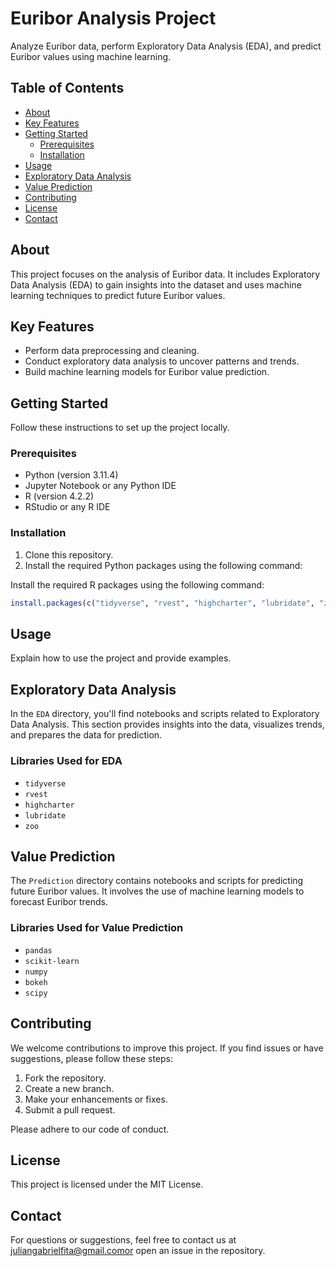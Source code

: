 # Euribor Analysis Project

Analyze Euribor data, perform Exploratory Data Analysis (EDA), and predict Euribor values using machine learning.

## Table of Contents

- [About](#about)
- [Key Features](#key-features)
- [Getting Started](#getting-started)
  - [Prerequisites](#prerequisites)
  - [Installation](#installation)
- [Usage](#usage)
- [Exploratory Data Analysis](#exploratory-data-analysis)
- [Value Prediction](#value-prediction)
- [Contributing](#contributing)
- [License](#license)
- [Contact](#contact)

## About

This project focuses on the analysis of Euribor data. It includes Exploratory Data Analysis (EDA) to gain insights into the dataset and uses machine learning techniques to predict future Euribor values.

## Key Features

- Perform data preprocessing and cleaning.
- Conduct exploratory data analysis to uncover patterns and trends.
- Build machine learning models for Euribor value prediction.

## Getting Started

Follow these instructions to set up the project locally.

### Prerequisites

- Python (version 3.11.4)
- Jupyter Notebook or any Python IDE
- R (version 4.2.2)
- RStudio or any R IDE

### Installation

1. Clone this repository.
2. Install the required Python packages using the following command:


Install the required R packages using the following command:

```R
install.packages(c("tidyverse", "rvest", "highcharter", "lubridate", "zoo"))
```

## Usage

Explain how to use the project and provide examples.

## Exploratory Data Analysis

In the `EDA` directory, you'll find notebooks and scripts related to Exploratory Data Analysis. This section provides insights into the data, visualizes trends, and prepares the data for prediction.

### Libraries Used for EDA

- `tidyverse`
- `rvest`
- `highcharter`
- `lubridate`
- `zoo`

## Value Prediction

The `Prediction` directory contains notebooks and scripts for predicting future Euribor values. It involves the use of machine learning models to forecast Euribor trends.

### Libraries Used for Value Prediction

- `pandas`
- `scikit-learn`
- `numpy`
- `bokeh`
- `scipy`

## Contributing

We welcome contributions to improve this project. If you find issues or have suggestions, please follow these steps:

1. Fork the repository.
2. Create a new branch.
3. Make your enhancements or fixes.
4. Submit a pull request.

Please adhere to our code of conduct.

## License

This project is licensed under the MIT License.

## Contact

For questions or suggestions, feel free to contact us at juliangabrielfita@gmail.comor open an issue in the repository.

